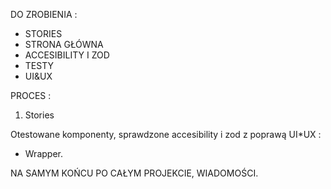 DO ZROBIENIA :

- STORIES
- STRONA GŁÓWNA
- ACCESIBILITY I ZOD
- TESTY
- UI&UX

PROCES :

1. Stories

Otestowane komponenty, sprawdzone accesibility i zod z poprawą UI\*UX :

- Wrapper.

NA SAMYM KOŃCU PO CAŁYM PROJEKCIE, WIADOMOŚCI.
